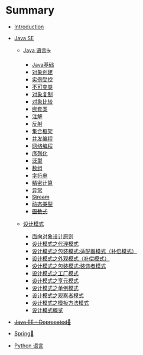 # Summary

* [Introduction](README.md)


* [Java SE](_drafts/JavaSE/README.md)

  * [Java 语言☕](_drafts/JavaSE/Java/README.md)

    * [Java基础](_drafts/JavaSE/Java/JavaFundamental.md)
    * [对象创建](_drafts/JavaSE/Java/ObjectCreation.md)
    * [实例受控](_drafts/JavaSE/Java/InstanceControlledClass.md)
    * [不可变类](_drafts/JavaSE/Java/ImmutableClass.md)
    * [对象复制](_drafts/JavaSE/Java/ObjectCopy.md)
    * [对象比较](_drafts/JavaSE/Java/ObjectComparison.md)
    * [嵌套类](_drafts/JavaSE/Java/NestedClass.md)
    * [注解](_drafts/JavaSE/Java/Annotation.md)
    * [反射](_drafts/JavaSE/Java/Reflection.md)
    * [集合框架](_drafts/JavaSE/Java/Collection.md)
    * [并发编程](_drafts/JavaSE/Java/Concurrency.md)
    * [网络编程](_drafts/JavaSE/Java/NWP.md)
    * [序列化](_drafts/JavaSE/Java/Serialization.md)
    * [泛型](_drafts/JavaSE/Java/Generics.md)
    * [数组](_drafts/JavaSE/Java/Array.md)
    * [字符串](_drafts/JavaSE/Java/String.md)
    * [精密计算](_drafts/JavaSE/Java/PreciseCalculation.md)
    * [异常](_drafts/JavaSE/Java/Exception.md)
    * ~~[Stream](_drafts/JavaSE/Java/Stream.md)~~
    * ~~[动态类型](_drafts/JavaSE/Java/DynamicallyTyped.md)~~
    * ~~[函数式](_drafts/JavaSE/Java/Functional.md)~~

  * [设计模式](_drafts/JavaSE/DesignPattern/README.md)

    * [面向对象设计原则](_drafts/JavaSE/DesignPattern/ObjectOrientedDesignPrinciples.md)
    * [设计模式之代理模式](_drafts/JavaSE/DesignPattern/TheProxyPattern.md)
    * [设计模式之包装模式:适配器模式（补偿模式）](_drafts/JavaSE/DesignPattern/TheAdapterPattern.md)
    * [设计模式之外观模式（补偿模式）](_drafts/JavaSE/DesignPattern/TheFacadePattern.md)
    * [设计模式之包装模式:装饰者模式](_drafts/JavaSE/DesignPattern/TheDecoratorPattern.md)
    * [设计模式之工厂模式](_drafts/JavaSE/DesignPattern/TheFactoryPattern.md)
    * [设计模式之享元模式](_drafts/JavaSE/DesignPattern/TheFlyweightPattern.md)
    * [设计模式之单例模式](_drafts/JavaSE/DesignPattern/TheSingletonPattern.md)
    * [设计模式之观察者模式](_drafts/JavaSE/DesignPattern/TheObserverPattern.md)
    * [设计模式之模板方法模式](_drafts/JavaSE/DesignPattern/TheTemplateMethodPattern.md)
    * [设计模式概览](_drafts/JavaSE/DesignPattern/DesignPatternsOverview.md)

* ~~[Java EE - Deprecated🚫](_drafts/JavaEE/README.md)~~

* [Spring🌿](_drafts/Spring/README.md)


* [Python 语言](_drafts/Python/README.md)

